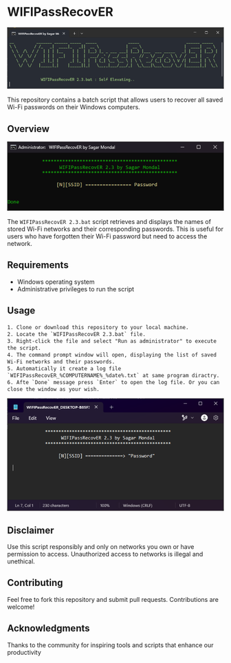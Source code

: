 
# WIFIPassRecovER

![Screenshot of First Screen.](/Screenshot1.png)

This repository contains a batch script that allows users to recover all saved Wi-Fi passwords on their Windows computers.

## Overview

![Screenshot of Second Screen.](/Screenshot2.png)

The `WIFIPassRecovER 2.3.bat` script retrieves and displays the names of stored Wi-Fi networks and their corresponding passwords. This is useful for users who have forgotten their Wi-Fi password but need to access the network.

## Requirements

- Windows operating system
- Administrative privileges to run the script

## Usage

    1. Clone or download this repository to your local machine.
    2. Locate the `WIFIPassRecovER 2.3.bat` file.
    3. Right-click the file and select "Run as administrator" to execute the script.
    4. The command prompt window will open, displaying the list of saved Wi-Fi networks and their passwords.
    5. Automatically it create a log file `WIFIPassRecovER_%COMPUTERNAME%_%date%.txt` at same program diractry.
    6. Afte `Done` message press `Enter` to open the log file. Or you can close the window as your wish.

  ![Screenshot of Third Screen.](/Screenshot3.png)

## Disclaimer

Use this script responsibly and only on networks you own or have permission to access. Unauthorized access to networks is illegal and unethical.

## Contributing

Feel free to fork this repository and submit pull requests. Contributions are welcome!

## Acknowledgments

Thanks to the community for inspiring tools and scripts that enhance our productivity

